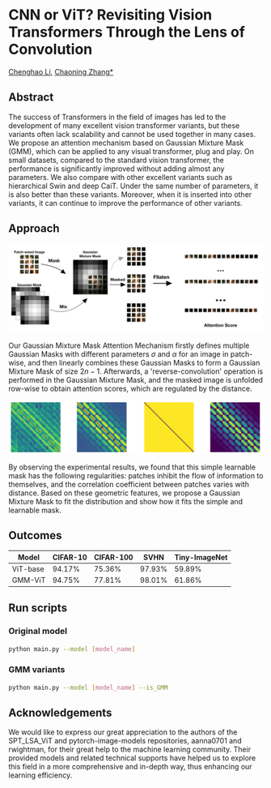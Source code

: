 # CNN or ViT? Revisiting Vision Transformers Through the Lens of Convolution
[Chenghao Li](https://catworldlee.github.io/), [Chaoning Zhang*](https://scholar.google.co.kr/citations?user=lvhxhyQAAAAJ&hl=en)

## Abstract

The success of Transformers in the field of images has led to the development of many excellent vision transformer variants, but these variants often lack scalability and cannot be used together in many cases. We propose an attention mechanism based on Gaussian Mixture Mask (GMM), which can be applied to any visual transformer, plug and play. On small datasets, compared to the standard vision transformer, the performance is significantly improved without adding almost any parameters. We also compare with other excellent variants such as hierarchical Swin and deep CaiT. Under the same number of parameters, it is also better than these variants. Moreover, when it is inserted into other variants, it can continue to improve the performance of other variants.

## Approach

![image](main_picture_v4.png)

Our Gaussian Mixture Mask Attention Mechanism firstly defines multiple Gaussian Masks with different parameters $\sigma$ and $\alpha$ for an image in patch-wise, and then linearly combines these Gaussian Masks to form a Gaussian Mixture Mask of size $2n-1$. Afterwards, a 'reverse-convolution' operation is performed in the Gaussian Mixture Mask, and the masked image is unfolded row-wise to obtain attention scores, which are regulated by the distance.

![image](motivation_v1.png)

By observing the experimental results, we found that this simple learnable mask has the following regularities: patches inhibit the flow of information to themselves, and the correlation coefficient between patches varies with distance. Based on these geometric features, we propose a Gaussian Mixture Mask to fit the distribution and show how it fits the simple and learnable mask.

## Outcomes

| Model          | CIFAR-10  | CIFAR-100 | SVHN    | Tiny-ImageNet |
| -------------- | --------- | --------- | ------- | ------------ |
| ViT-base       | 94.17\%   | 75.36\%   | 97.93\% | 59.89\%      |
| GMM-ViT        | 94.75\%   | 77.81\%   | 98.01\% | 61.86\%      |

## Run scripts

### Original model

```bash
python main.py --model [model_name]
```

### GMM variants

```bash
python main.py --model [model_name] --is_GMM
```

## Acknowledgements

We would like to express our great appreciation to the authors of the SPT_LSA_ViT and pytorch-image-models repositories, aanna0701 and rwightman, for their great help to the machine learning community. Their provided models and related technical supports have helped us to explore this field in a more comprehensive and in-depth way, thus enhancing our learning efficiency.

